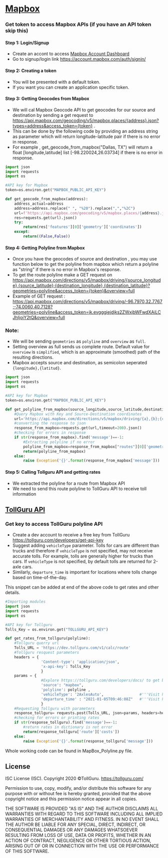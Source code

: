 # [Mapbox](https://www.mapbox.com/)

### Get token to access Mapbox APIs (if you have an API token skip this)
#### Step 1: Login/Signup
* Create an accont to access [Mapbox Account Dashboard](https://account.mapbox.com/)
* Go to signup/login link https://account.mapbox.com/auth/signin/

#### Step 2: Creating a token
* You will be presented with a default token.
* If you want you can create an application specific token.

#### Step 3: Getting Geocodes from Mapbox 
* We will cal Mapbox Geocode API to get geocodes for our source and destination by sending a get request to https://api.mapbox.com/geocoding/v5/mapbox.places/{address}.json?types=address&access_token={token} .
* This can be done by the following code by providing an address string as parameter which will return longitude-latitude pair if there is no error in response.
* For example , get_geocode_from_mapbox("Dallas, TX") will return a float [longitude,latitude] list [-98.220024,26.03734] if there is no error in response.
```python
import json
import requests
import os

#API key for Mapbox
token=os.environ.get("MAPBOX_PUBLIC_API_KEY")

def get_geocode_from_mapbox(address):               
    address_actual=address
    address=address.replace(" ", "%20").replace(",","%2C")
    url=f'https://api.mapbox.com/geocoding/v5/mapbox.places/{address}.json?types=address&access_token={token}'
    res=requests.get(url).json()
    try:
        return(res['features'][0]['geometry']['coordinates'])
    except:
        return((False,False))
```
#### Step 4: Getting Polyline from Mapbox
* Once you have the geocodes of source and destination , you may use function below to get the polyline from mapbox which return a polyline as "string" if there is no error in Mapbox's response.
* To get the route polyline make a GET request on https://api.mapbox.com/directions/v5/mapbox/driving/{source_longitude},{source_latitude};{destination_longitude},{destination_latitude}?geometries=polyline&access_token={token}&overview=full
* Example of GET request : https://api.mapbox.com/directions/v5/mapbox/driving/-96.7970,32.7767;-74.0060,40.7128?geometries=polyline&access_token=jk.evgggiejdjks2ZWxjbWFwdXAiLCJhIjoiY2tQ&overview=full

### Note:
* We will be sending `geometries` as `polyline` and `overview` as `full`.
* Setting overview as full sends us complete route. Default value for `overview` is `simplified`, which is an approximate (smoothed) path of the resulting directions.
* Mapbox accepts source and destination, as semicolon seperated
  `{longitude},{latitud}`.

```python
import json
import requests
import os

#API key for Mapbox
token=os.environ.get("MAPBOX_PUBLIC_API_KEY")

def get_polyline_from_mapbox(source_longitude,source_latitude,destination_longitude,destination_latitude):
    #Query Mapbox with Key and Source-Destination coordinates
    url='https://api.mapbox.com/directions/v5/mapbox/driving/{a},{b};{c},{d}?geometries=polyline&access_token={e}&overview=full'.format(a=source_longitude,b=source_latitude,c=destination_longitude,d=destination_latitude,e=token)
    #converting the response to json
    response_from_mapbox=requests.get(url,timeout=200).json()
    #checking for errors in response 
    if str(response_from_mapbox).find('message')==-1:
        #Extracting polyline if no error
        polyline_from_mapbox=response_from_mapbox["routes"][0]['geometry']
        return(polyline_from_mapbox)
    else:
        raise Exception('{}'.format(response_from_mapbox['message']))
```

#### Step 5: Calling Tollguru API and getting rates 
* We extracted the polyline for a route from Mapbox API
* We need to send this route polyline to TollGuru API to receive toll information

## [TollGuru API](https://tollguru.com/developers/docs/)

### Get key to access TollGuru polyline API
* Create a dev account to receive a free key from TollGuru https://tollguru.com/developers/get-api-key
* Suggest adding `vehicleType` parameter. Tolls for cars are different than trucks and therefore if `vehicleType` is not specified, may not receive accurate tolls. For example, tolls are generally higher for trucks than cars. If `vehicleType` is not specified, by default tolls are returned for 2-axle cars. 
* Similarly, `departure_time` is important for locations where tolls change based on time-of-the-day.

This snippet can be added at end of the above code to get rates and other details.
```python
#Importing modules
import json
import requests
import os

#API key for Tollguru
Tolls_Key = os.environ.get("TOLLGURU_API_KEY")

def get_rates_from_tollguru(polyline):
    #Tollguru querry url
    Tolls_URL = 'https://dev.tollguru.com/v1/calc/route'
    #Tollguru resquest parameters
    headers = {
                'Content-type': 'application/json',
                'x-api-key': Tolls_Key
                }
    params = {   
                #Explore https://tollguru.com/developers/docs/ to get best off all the parameter that tollguru offers 
                'source': "mapbox",
                'polyline': polyline ,               
                'vehicleType': '2AxlesAuto',                #'''Visit https://tollguru.com/developers/docs/#vehicle-types to know more options'''
                'departure_time' : "2021-01-05T09:46:08Z"   #'''Visit https://en.wikipedia.org/wiki/Unix_time to know the time format'''
                }
    #Requesting Tollguru with parameters
    response_tollguru= requests.post(Tolls_URL, json=params, headers=headers,timeout=200).json()
    #checking for errors or printing rates
    if str(response_tollguru).find('message')==-1:
        #return rates in dictionary is not error
        return(response_tollguru['route']['costs'])
    else:
        raise Exception('{}'.format(response_tollguru['message']))
```

Whole working code can be found in MapBox_Polyline.py file.

## License
ISC License (ISC). Copyright 2020 &copy;TollGuru. https://tollguru.com/

Permission to use, copy, modify, and/or distribute this software for any purpose with or without fee is hereby granted, provided that the above copyright notice and this permission notice appear in all copies.

THE SOFTWARE IS PROVIDED "AS IS" AND THE AUTHOR DISCLAIMS ALL WARRANTIES WITH REGARD TO THIS SOFTWARE INCLUDING ALL IMPLIED WARRANTIES OF MERCHANTABILITY AND FITNESS. IN NO EVENT SHALL THE AUTHOR BE LIABLE FOR ANY SPECIAL, DIRECT, INDIRECT, OR CONSEQUENTIAL DAMAGES OR ANY DAMAGES WHATSOEVER RESULTING FROM LOSS OF USE, DATA OR PROFITS, WHETHER IN AN ACTION OF CONTRACT, NEGLIGENCE OR OTHER TORTIOUS ACTION, ARISING OUT OF OR IN CONNECTION WITH THE USE OR PERFORMANCE OF THIS SOFTWARE.